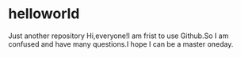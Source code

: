 # helloworld
Just another repository
Hi,everyone!I am frist to use Github.So I am confused and have many questions.I hope I can be a master oneday.
